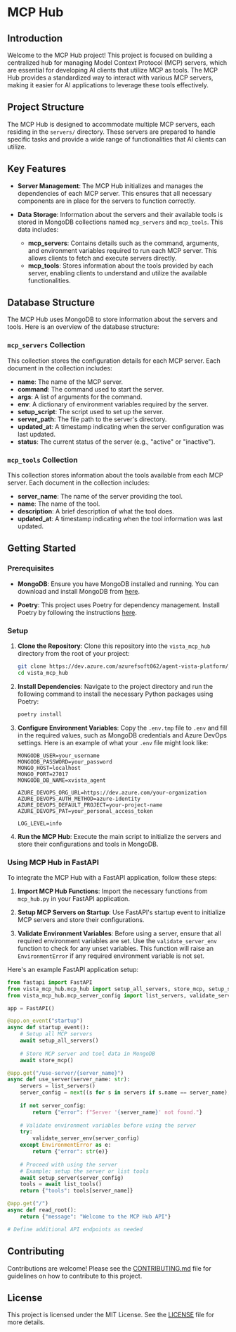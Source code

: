 # MCP Hub

## Introduction

Welcome to the MCP Hub project! This project is focused on building a centralized hub for managing Model Context Protocol (MCP) servers, which are essential for developing AI clients that utilize MCP as tools. The MCP Hub provides a standardized way to interact with various MCP servers, making it easier for AI applications to leverage these tools effectively.

## Project Structure

The MCP Hub is designed to accommodate multiple MCP servers, each residing in the `servers/` directory. These servers are prepared to handle specific tasks and provide a wide range of functionalities that AI clients can utilize.

## Key Features

- **Server Management**: The MCP Hub initializes and manages the dependencies of each MCP server. This ensures that all necessary components are in place for the servers to function correctly.

- **Data Storage**: Information about the servers and their available tools is stored in MongoDB collections named `mcp_servers` and `mcp_tools`. This data includes:
  - **mcp_servers**: Contains details such as the command, arguments, and environment variables required to run each MCP server. This allows clients to fetch and execute servers directly.
  - **mcp_tools**: Stores information about the tools provided by each server, enabling clients to understand and utilize the available functionalities.

## Database Structure

The MCP Hub uses MongoDB to store information about the servers and tools. Here is an overview of the database structure:

### `mcp_servers` Collection

This collection stores the configuration details for each MCP server. Each document in the collection includes:

- **name**: The name of the MCP server.
- **command**: The command used to start the server.
- **args**: A list of arguments for the command.
- **env**: A dictionary of environment variables required by the server.
- **setup_script**: The script used to set up the server.
- **server_path**: The file path to the server's directory.
- **updated_at**: A timestamp indicating when the server configuration was last updated.
- **status**: The current status of the server (e.g., "active" or "inactive").

### `mcp_tools` Collection

This collection stores information about the tools available from each MCP server. Each document in the collection includes:

- **server_name**: The name of the server providing the tool.
- **name**: The name of the tool.
- **description**: A brief description of what the tool does.
- **updated_at**: A timestamp indicating when the tool information was last updated.

## Getting Started

### Prerequisites

- **MongoDB**: Ensure you have MongoDB installed and running. You can download and install MongoDB from [here](https://www.mongodb.com/try/download/community).

- **Poetry**: This project uses Poetry for dependency management. Install Poetry by following the instructions [here](https://python-poetry.org/docs/#installation).

### Setup

1. **Clone the Repository**: Clone this repository into the `vista_mcp_hub` directory from the root of your project:

   ```bash
   git clone https://dev.azure.com/azurefsoft062/agent-vista-platform/_git/vista-mcp-hub vista_mcp_hub
   cd vista_mcp_hub
   ```

2. **Install Dependencies**: Navigate to the project directory and run the following command to install the necessary Python packages using Poetry:

   ```bash
   poetry install
   ```

3. **Configure Environment Variables**: Copy the `.env.tmp` file to `.env` and fill in the required values, such as MongoDB credentials and Azure DevOps settings. Here is an example of what your `.env` file might look like:

   ```plaintext
   MONGODB_USER=your_username
   MONGODB_PASSWORD=your_password
   MONGO_HOST=localhost
   MONGO_PORT=27017
   MONGODB_DB_NAME=xvista_agent

   AZURE_DEVOPS_ORG_URL=https://dev.azure.com/your-organization
   AZURE_DEVOPS_AUTH_METHOD=azure-identity
   AZURE_DEVOPS_DEFAULT_PROJECT=your-project-name
   AZURE_DEVOPS_PAT=your_personal_access_token

   LOG_LEVEL=info
   ```

4. **Run the MCP Hub**: Execute the main script to initialize the servers and store their configurations and tools in MongoDB.

### Using MCP Hub in FastAPI

To integrate the MCP Hub with a FastAPI application, follow these steps:

1. **Import MCP Hub Functions**: Import the necessary functions from `mcp_hub.py` in your FastAPI application.

2. **Setup MCP Servers on Startup**: Use FastAPI's startup event to initialize MCP servers and store their configurations.

3. **Validate Environment Variables**: Before using a server, ensure that all required environment variables are set. Use the `validate_server_env` function to check for any unset variables. This function will raise an `EnvironmentError` if any required environment variable is not set.

Here's an example FastAPI application setup:

```python
from fastapi import FastAPI
from vista_mcp_hub.mcp_hub import setup_all_servers, store_mcp, setup_server, list_tools
from vista_mcp_hub.mcp_server_config import list_servers, validate_server_env

app = FastAPI()

@app.on_event("startup")
async def startup_event():
    # Setup all MCP servers
    await setup_all_servers()
    
    # Store MCP server and tool data in MongoDB
    await store_mcp()

@app.get("/use-server/{server_name}")
async def use_server(server_name: str):
    servers = list_servers()
    server_config = next((s for s in servers if s.name == server_name), None)
    
    if not server_config:
        return {"error": f"Server '{server_name}' not found."}
    
    # Validate environment variables before using the server
    try:
        validate_server_env(server_config)
    except EnvironmentError as e:
        return {"error": str(e)}
    
    # Proceed with using the server
    # Example: setup the server or list tools
    await setup_server(server_config)
    tools = await list_tools()
    return {"tools": tools[server_name]}

@app.get("/")
async def read_root():
    return {"message": "Welcome to the MCP Hub API"}

# Define additional API endpoints as needed
```

## Contributing

Contributions are welcome! Please see the [CONTRIBUTING.md](CONTRIBUTING.md) file for guidelines on how to contribute to this project.

## License

This project is licensed under the MIT License. See the [LICENSE](LICENSE) file for more details.